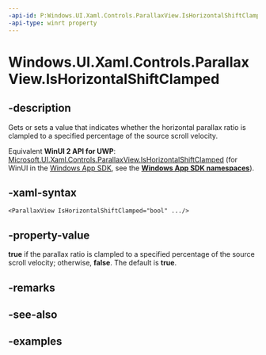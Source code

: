 ```yaml
---
-api-id: P:Windows.UI.Xaml.Controls.ParallaxView.IsHorizontalShiftClamped
-api-type: winrt property
---
```


<!-- Property syntax.
public bool IsHorizontalShiftClamped { get;  set; }
-->

# Windows.UI.Xaml.Controls.ParallaxView.IsHorizontalShiftClamped

## -description

Gets or sets a value that indicates whether the horizontal parallax ratio is clampled to a specified percentage of the source scroll velocity.

Equivalent **WinUI 2 API for UWP**: [Microsoft.UI.Xaml.Controls.ParallaxView.IsHorizontalShiftClamped](/windows/winui/api/microsoft.ui.xaml.controls.parallaxview.ishorizontalshiftclamped) (for WinUI in the [Windows App SDK](/windows/apps/windows-app-sdk/), see the **[Windows App SDK namespaces](/windows/windows-app-sdk/api/winrt/)**).

## -xaml-syntax

```xaml
<ParallaxView IsHorizontalShiftClamped="bool" .../>
```

## -property-value

**true** if the parallax ratio is clampled to a specified percentage of the source scroll velocity; otherwise, **false**. The default is **true**.

## -remarks

## -see-also

## -examples

